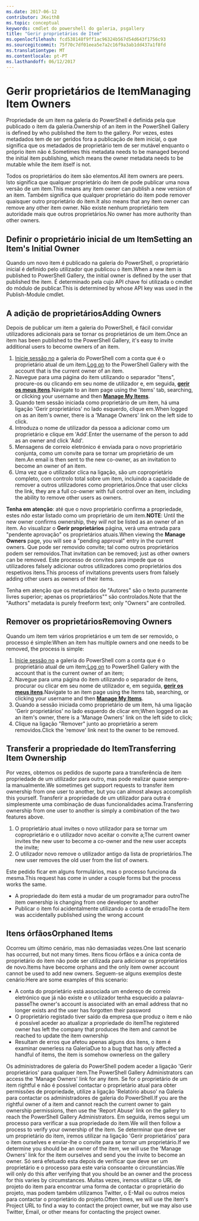 ```yaml
---
ms.date: 2017-06-12
contributor: JKeithB
ms.topic: conceptual
keywords: cmdlet do powershell do galeria, psgallery
title: "Gerir proprietários de Item"
ms.openlocfilehash: fcd538148f9ff1ac96324b567d54d643f1756c93
ms.sourcegitcommit: 75f70c7df01eea5e7a2c16f9a3ab1dd437a1f8fd
ms.translationtype: MT
ms.contentlocale: pt-PT
ms.lasthandoff: 06/12/2017
---
```

# <a name="managing-item-owners"></a><span data-ttu-id="9e4e0-103">Gerir proprietários de Item</span><span class="sxs-lookup"><span data-stu-id="9e4e0-103">Managing Item Owners</span></span>

<span data-ttu-id="9e4e0-104">Propriedade de um item na galeria do PowerShell é definida pela que publicado o item da galeria.</span><span class="sxs-lookup"><span data-stu-id="9e4e0-104">Ownership of an item in the PowerShell Gallery is defined by who published the item to the gallery.</span></span>
<span data-ttu-id="9e4e0-105">Por vezes, estes metadados tem de ser geridos fora a publicação de item inicial, o que significa que os metadados de proprietário tem de ser mutável enquanto o próprio item não é.</span><span class="sxs-lookup"><span data-stu-id="9e4e0-105">Sometimes this metadata needs to be managed beyond the initial item publishing, which means the owner metadata needs to be mutable while the item itself is not.</span></span>

<span data-ttu-id="9e4e0-106">Todos os proprietários do item são elementos.</span><span class="sxs-lookup"><span data-stu-id="9e4e0-106">All item owners are peers.</span></span> <span data-ttu-id="9e4e0-107">Isto significa que qualquer proprietário do item de pode publicar uma nova versão de um item.</span><span class="sxs-lookup"><span data-stu-id="9e4e0-107">This means any item owner can publish a new version of an item.</span></span> <span data-ttu-id="9e4e0-108">Também significa que qualquer proprietário do item pode remover quaisquer outro proprietário do item.</span><span class="sxs-lookup"><span data-stu-id="9e4e0-108">It also means that any item owner can remove any other item owner.</span></span> <span data-ttu-id="9e4e0-109">Não existe nenhum proprietário tem autoridade mais que outros proprietários.</span><span class="sxs-lookup"><span data-stu-id="9e4e0-109">No owner has more authority than other owners.</span></span>  

## <a name="setting-an-items-initial-owner"></a><span data-ttu-id="9e4e0-110">Definir o proprietário inicial de um Item</span><span class="sxs-lookup"><span data-stu-id="9e4e0-110">Setting an Item's Initial Owner</span></span> 

<span data-ttu-id="9e4e0-111">Quando um novo item é publicado na galeria do PowerShell, o proprietário inicial é definido pelo utilizador que publicou o item.</span><span class="sxs-lookup"><span data-stu-id="9e4e0-111">When a new item is published to PowerShell Gallery, the initial owner is defined by the user that published the item.</span></span> <span data-ttu-id="9e4e0-112">É determinado pela cujo API chave foi utilizada o cmdlet do módulo de publicar.</span><span class="sxs-lookup"><span data-stu-id="9e4e0-112">This is determined by whose API key was used in the Publish-Module cmdlet.</span></span>

## <a name="adding-owners"></a><span data-ttu-id="9e4e0-113">A adição de proprietários</span><span class="sxs-lookup"><span data-stu-id="9e4e0-113">Adding Owners</span></span>

<span data-ttu-id="9e4e0-114">Depois de publicar um item a galeria do PowerShell, é fácil convidar utilizadores adicionais para se tornar os proprietários de um item.</span><span class="sxs-lookup"><span data-stu-id="9e4e0-114">Once an item has been published to the PowerShell Gallery, it's easy to invite additional users to become owners of an item.</span></span>

1. <span data-ttu-id="9e4e0-115">[Inicie sessão no](https://powershellgallery.com/users/account/LogOn) a galeria do PowerShell com a conta que é o proprietário atual de um item.</span><span class="sxs-lookup"><span data-stu-id="9e4e0-115">[Log on](https://powershellgallery.com/users/account/LogOn) to the PowerShell Gallery with the account that is the current owner of an item.</span></span>
2. <span data-ttu-id="9e4e0-116">Navegue para uma página do item utilizando o separador "Itens", procure-os ou clicando em seu nome de utilizador e, em seguida, [ **gerir os meus itens**](https://www.powershellgallery.com/account/Packages).</span><span class="sxs-lookup"><span data-stu-id="9e4e0-116">Navigate to an item page using the 'Items' tab, searching, or clicking your username and then [**Manage My Items**](https://www.powershellgallery.com/account/Packages).</span></span>
3. <span data-ttu-id="9e4e0-117">Quando tem sessão iniciada como proprietário de um item, há uma ligação 'Gerir proprietários' no lado esquerdo, clique em.</span><span class="sxs-lookup"><span data-stu-id="9e4e0-117">When logged on as an item's owner, there is a 'Manage Owners' link on the left side to click.</span></span>
4. <span data-ttu-id="9e4e0-118">Introduza o nome de utilizador da pessoa a adicionar como um proprietário e clique em 'Add'.</span><span class="sxs-lookup"><span data-stu-id="9e4e0-118">Enter the username of the person to add as an owner and click 'Add'.</span></span>
5. <span data-ttu-id="9e4e0-119">Mensagens de correio eletrónico é enviada para o novo proprietário conjunta, como um convite para se tornar um proprietário de um item.</span><span class="sxs-lookup"><span data-stu-id="9e4e0-119">An email is then sent to the new co-owner, as an invitation to become an owner of an item.</span></span>
6. <span data-ttu-id="9e4e0-120">Uma vez que o utilizador clica na ligação, são um coproprietário completo, com controlo total sobre um item, incluindo a capacidade de remover a outros utilizadores como proprietários.</span><span class="sxs-lookup"><span data-stu-id="9e4e0-120">Once that user clicks the link, they are a full co-owner with full control over an item, including the ability to remove other users as owners.</span></span>

<span data-ttu-id="9e4e0-121">**Tenha em atenção**: até que o novo proprietário confirma a propriedade, estes *não* estar listado como um proprietário de um item.</span><span class="sxs-lookup"><span data-stu-id="9e4e0-121">**NOTE**: Until the new owner confirms ownership, they *will not* be listed as an owner of an item.</span></span>
<span data-ttu-id="9e4e0-122">Ao visualizar o **Gerir proprietários** página, verá uma entrada para "pendente aprovação" os proprietários atuais.</span><span class="sxs-lookup"><span data-stu-id="9e4e0-122">When viewing the **Manage Owners** page, you will see a "pending approval" entry in the current owners.</span></span>
<span data-ttu-id="9e4e0-123">Que pode ser removido convite; tal como outros proprietários podem ser removidos.</span><span class="sxs-lookup"><span data-stu-id="9e4e0-123">That invitation can be removed; just as other owners can be removed.</span></span>
<span data-ttu-id="9e4e0-124">Este processo de convites para impede que os utilizadores falsely adicionar outros utilizadores como proprietários dos respetivos itens.</span><span class="sxs-lookup"><span data-stu-id="9e4e0-124">This process of invitations prevents users from falsely adding other users as owners of their items.</span></span>

<span data-ttu-id="9e4e0-125">Tenha em atenção que os metadados de "Autores" são o texto puramente livres superior; apenas os proprietários"" são controlados.</span><span class="sxs-lookup"><span data-stu-id="9e4e0-125">Note that the "Authors" metadata is purely freeform text; only "Owners" are controlled.</span></span>


## <a name="removing-owners"></a><span data-ttu-id="9e4e0-126">Remover os proprietários</span><span class="sxs-lookup"><span data-stu-id="9e4e0-126">Removing Owners</span></span>
<span data-ttu-id="9e4e0-127">Quando um item tem vários proprietários e um tem de ser removido, o processo é simple:</span><span class="sxs-lookup"><span data-stu-id="9e4e0-127">When an item has multiple owners and one needs to be removed, the process is simple:</span></span>

1. <span data-ttu-id="9e4e0-128">[Inicie sessão no](https://powershellgallery.com/users/account/LogOn) a galeria do PowerShell com a conta que é o proprietário atual de um item;</span><span class="sxs-lookup"><span data-stu-id="9e4e0-128">[Log on](https://powershellgallery.com/users/account/LogOn) to PowerShell Gallery with the account that is the current owner of an item;</span></span>
2. <span data-ttu-id="9e4e0-129">Navegue para uma página do item utilizando o separador de itens, procurar ou clicar em seu nome de utilizador e, em seguida, [ **gerir os meus itens**](https://www.powershellgallery.com/account/Packages).</span><span class="sxs-lookup"><span data-stu-id="9e4e0-129">Navigate to an item page using the Items tab, searching, or clicking your username and then [**Manage My Items**](https://www.powershellgallery.com/account/Packages).</span></span>
3. <span data-ttu-id="9e4e0-130">Quando a sessão iniciada como proprietário de um item, há uma ligação 'Gerir proprietários' no lado esquerdo de clicar em;</span><span class="sxs-lookup"><span data-stu-id="9e4e0-130">When logged on as an item's owner, there is a 'Manage Owners' link on the left side to click;</span></span>
4. <span data-ttu-id="9e4e0-131">Clique na ligação "Remover" junto ao proprietário a serem removidos.</span><span class="sxs-lookup"><span data-stu-id="9e4e0-131">Click the 'remove' link next to the owner to be removed.</span></span>



## <a name="transferring-item-ownership"></a><span data-ttu-id="9e4e0-132">Transferir a propriedade do Item</span><span class="sxs-lookup"><span data-stu-id="9e4e0-132">Transferring Item Ownership</span></span>
<span data-ttu-id="9e4e0-133">Por vezes, obtemos os pedidos de suporte para a transferência de item propriedade de um utilizador para outro, mas pode realizar quase sempre-la manualmente.</span><span class="sxs-lookup"><span data-stu-id="9e4e0-133">We sometimes get support requests to transfer item ownership from one user to another, but you can almost always accomplish this yourself.</span></span>
<span data-ttu-id="9e4e0-134">Transferir a propriedade de um utilizador para outra é simplesmente uma combinação de duas funcionalidades acima.</span><span class="sxs-lookup"><span data-stu-id="9e4e0-134">Transferring ownership from one user to another is simply a combination of the two features above.</span></span>

1. <span data-ttu-id="9e4e0-135">O proprietário atual invites o novo utilizador para se tornar um coproprietário e o utilizador novo aceitar o convite a;</span><span class="sxs-lookup"><span data-stu-id="9e4e0-135">The current owner invites the new user to become a co-owner and the new user accepts the invite;</span></span>
2. <span data-ttu-id="9e4e0-136">O utilizador novo remove o utilizador antigo da lista de proprietários.</span><span class="sxs-lookup"><span data-stu-id="9e4e0-136">The new user removes the old user from the list of owners.</span></span>

<span data-ttu-id="9e4e0-137">Este pedido ficar em alguns formulários, mas o processo funciona da mesma.</span><span class="sxs-lookup"><span data-stu-id="9e4e0-137">This request has come in under a couple forms but the process works the same.</span></span>

* <span data-ttu-id="9e4e0-138">A propriedade do item está a mudar de um programador para outro</span><span class="sxs-lookup"><span data-stu-id="9e4e0-138">The item ownership is changing from one developer to another</span></span>
* <span data-ttu-id="9e4e0-139">Publicar o item foi acidentalmente utilizando a conta de errado</span><span class="sxs-lookup"><span data-stu-id="9e4e0-139">The item was accidentally published using the wrong account</span></span>


## <a name="orphaned-items"></a><span data-ttu-id="9e4e0-140">Itens órfãos</span><span class="sxs-lookup"><span data-stu-id="9e4e0-140">Orphaned Items</span></span>
<span data-ttu-id="9e4e0-141">Ocorreu um último cenário, mas não demasiadas vezes.</span><span class="sxs-lookup"><span data-stu-id="9e4e0-141">One last scenario has occurred, but not many times.</span></span>
<span data-ttu-id="9e4e0-142">Itens ficou órfãos e a única conta de proprietário do item não pode ser utilizada para adicionar os proprietários de novo.</span><span class="sxs-lookup"><span data-stu-id="9e4e0-142">Items have become orphans and the only item owner account cannot be used to add new owners.</span></span>
<span data-ttu-id="9e4e0-143">Seguem-se alguns exemplos deste cenário:</span><span class="sxs-lookup"><span data-stu-id="9e4e0-143">Here are some examples of this scenario:</span></span>

* <span data-ttu-id="9e4e0-144">A conta do proprietário está associada um endereço de correio eletrónico que já não existe e o utilizador tenha esquecido a palavra-passe</span><span class="sxs-lookup"><span data-stu-id="9e4e0-144">The owner's account is associated with an email address that no longer exists and the user has forgotten their password</span></span>
* <span data-ttu-id="9e4e0-145">O proprietário registado tiver saído da empresa que produz o item e não é possível aceder ao atualizar a propriedade do item</span><span class="sxs-lookup"><span data-stu-id="9e4e0-145">The registered owner has left the company that produces the item and cannot be reached to update the item ownership</span></span>
* <span data-ttu-id="9e4e0-146">Resultam de erros que afetou apenas alguns dos itens, o item é examinar ownerless na Galeria</span><span class="sxs-lookup"><span data-stu-id="9e4e0-146">Due to a bug that has only affected a handful of items, the item is somehow ownerless on the gallery</span></span>

<span data-ttu-id="9e4e0-147">Os administradores de galeria do PowerShell podem aceder a ligação 'Gerir proprietários' para qualquer item.</span><span class="sxs-lookup"><span data-stu-id="9e4e0-147">The PowerShell Gallery Administrators can access the 'Manage Owners' link for any item.</span></span>
<span data-ttu-id="9e4e0-148">Se for o proprietário de um item rightful e não é possível contactar o proprietário atual para obter permissões de propriedade, utilize a ligação 'Relatório abuso' na Galeria para contactar os administradores de galeria do PowerShell.</span><span class="sxs-lookup"><span data-stu-id="9e4e0-148">If you are the rightful owner of a item and cannot reach the current owner to gain ownership permissions, then use the 'Report Abuse' link on the gallery to reach the PowerShell Gallery Administrators.</span></span>
<span data-ttu-id="9e4e0-149">Em seguida, iremos segui um processo para verificar a sua propriedade do item.</span><span class="sxs-lookup"><span data-stu-id="9e4e0-149">We will then follow a process to verify your ownership of the item.</span></span>
<span data-ttu-id="9e4e0-150">Se determinar que deve ser um proprietário do item, iremos utilizar na ligação 'Gerir proprietários' para o item ourselves e enviar-lhe o convite para se tornar um proprietário.</span><span class="sxs-lookup"><span data-stu-id="9e4e0-150">If we determine you should be an owner of the item, we will use the 'Manage Owners' link for the item ourselves and send you the invite to become an owner.</span></span>
<span data-ttu-id="9e4e0-151">Só será efetuado esta depois de verificar que deve ser um proprietário e o processo para este varia consoante o circunstâncias.</span><span class="sxs-lookup"><span data-stu-id="9e4e0-151">We will only do this after verifying that you should be an owner and the process for this varies by circumstances.</span></span>
<span data-ttu-id="9e4e0-152">Muitas vezes, iremos utilizar o URL de projeto do item para encontrar uma forma de contactar o proprietário do projeto, mas podem também utilizamos Twitter, o E-Mail ou outros meios para contactar o proprietário do projeto.</span><span class="sxs-lookup"><span data-stu-id="9e4e0-152">Often times, we will use the item's Project URL to find a way to contact the project owner, but we may also use Twitter, Email, or other means for contacting the project owner.</span></span>

